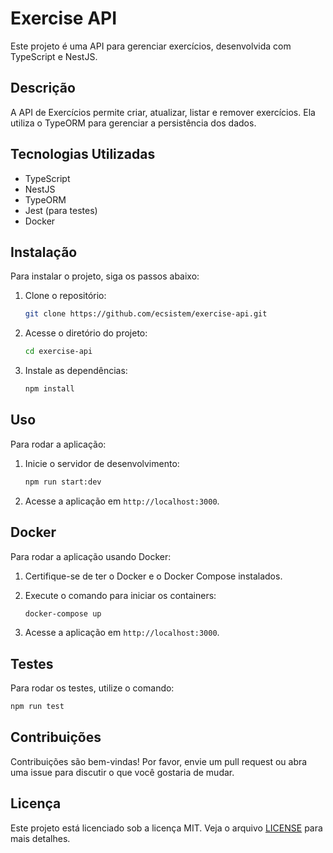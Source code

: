 # Exercise API

Este projeto é uma API para gerenciar exercícios, desenvolvida com TypeScript e NestJS.

## Descrição

A API de Exercícios permite criar, atualizar, listar e remover exercícios. Ela utiliza o TypeORM para gerenciar a persistência dos dados.

## Tecnologias Utilizadas

- TypeScript
- NestJS
- TypeORM
- Jest (para testes)
- Docker

## Instalação

Para instalar o projeto, siga os passos abaixo:

1. Clone o repositório:
   ```sh
   git clone https://github.com/ecsistem/exercise-api.git
   ```

2. Acesse o diretório do projeto:
   ```sh
   cd exercise-api
   ```

3. Instale as dependências:
   ```sh
   npm install
   ```

## Uso

Para rodar a aplicação:

1. Inicie o servidor de desenvolvimento:
   ```sh
   npm run start:dev
   ```

2. Acesse a aplicação em `http://localhost:3000`.

## Docker

Para rodar a aplicação usando Docker:

1. Certifique-se de ter o Docker e o Docker Compose instalados.

2. Execute o comando para iniciar os containers:
   ```sh
   docker-compose up
   ```

3. Acesse a aplicação em `http://localhost:3000`.

## Testes

Para rodar os testes, utilize o comando:

```sh
npm run test
```

## Contribuições

Contribuições são bem-vindas! Por favor, envie um pull request ou abra uma issue para discutir o que você gostaria de mudar.

## Licença

Este projeto está licenciado sob a licença MIT. Veja o arquivo [LICENSE](LICENSE) para mais detalhes.